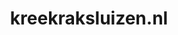 ---
layout: post
title: "kreekraksluizen.nl"
internal_url: "/dutchgov/kreekraksluizen.nl.html"
subdomains_count: 2
all_subdomains_count: 2
urls_count: 2
ssl_rank: 0
http_rank: 85
url_link: /data/kreekraksluizen.nl/urls.txt
all_subdomains_link: /data/kreekraksluizen.nl/all_subdomains.txt
subdomains_link: /data/kreekraksluizen.nl/subdomains.txt
categories: dutchgov
---